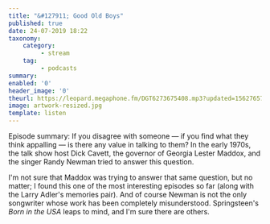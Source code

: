 ```yaml
---
title: "&#127911; Good Old Boys"
published: true
date: 24-07-2019 18:22
taxonomy:
    category:
         - stream
    tag:
         - podcasts
summary:
enabled: '0'
header_image: '0'
theurl: https://leopard.megaphone.fm/DGT6273675408.mp3?updated=1562765770
image: artwork-resized.jpg
template: listen
---
```

 
Episode summary: If you disagree with someone — if you find what they think appalling — is there any value in talking to them? In the early 1970s, the talk show host Dick Cavett, the governor of Georgia Lester Maddox, and the singer Randy Newman tried to answer this question.

I'm not sure that Maddox was trying to answer that same question, but no matter; I found this one of the most interesting episodes so far (along with the Larry Adler's memories pair). And of course Newman is not the only songwriter whose work has been completely misunderstood. Springsteen's *Born in the USA* leaps to mind, and I'm sure there are others.
